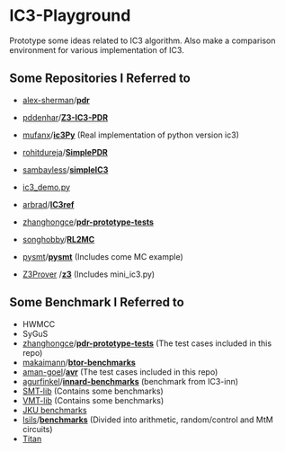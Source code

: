 # IC3-Playground
Prototype some ideas related to  IC3 algorithm. Also make a comparison environment for various implementation of IC3.

## Some Repositories I Referred to

- [alex-sherman](https://github.com/alex-sherman)/**[pdr](https://github.com/alex-sherman/pdr)**

- [pddenhar](https://github.com/pddenhar)/**[Z3-IC3-PDR](https://github.com/pddenhar/Z3-IC3-PDR)**

- [mufanx](https://github.com/mufanx)/**[ic3Py](https://github.com/mufanx/ic3Py)** (Real implementation of python version ic3)

- [rohitdureja](https://github.com/rohitdureja)/**[SimplePDR](https://github.com/rohitdureja/SimplePDR)**

- [sambayless](https://github.com/sambayless)/**[simpleIC3](https://github.com/sambayless/simpleIC3)**

- [ic3_demo.py](https://www.zhihu.com/question/59299573/answer/163801149)

- [arbrad](https://github.com/arbrad)/**[IC3ref](https://github.com/arbrad/IC3ref)**

- [zhanghongce](https://github.com/zhanghongce)/**[pdr-prototype-tests](https://github.com/zhanghongce/pdr-prototype-tests)**

- [songhobby](https://github.com/songhobby)/**[RL2MC](https://github.com/songhobby/RL2MC)**


- [pysmt](https://github.com/pysmt)/**[pysmt](https://github.com/pysmt/pysmt)** (Includes come MC example)     

- [Z3Prover](https://github.com/Z3Prover) /**[z3](https://github.com/Z3Prover/z3)** (Includes mini_ic3.py)


## Some Benchmark I Referred to

* HWMCC
* SyGuS
* [zhanghongce](https://github.com/zhanghongce)/**[pdr-prototype-tests](https://github.com/zhanghongce/pdr-prototype-tests)** (The test cases included in this repo)
* [makaimann](https://github.com/makaimann)/**[btor-benchmarks](https://github.com/makaimann/btor-benchmarks)**
* [aman-goel](https://github.com/aman-goel)/**[avr](https://github.com/aman-goel/avr)** (The test cases included in this repo)
* [agurfinkel](https://github.com/agurfinkel)/**[innard-benchmarks](https://github.com/agurfinkel/innard-benchmarks)** (benchmark from IC3-inn)
* [SMT-lib](https://smtlib.cs.uiowa.edu/index.shtml) (Contains some benchmarks)
* [VMT-lib](https://vmt-lib.fbk.eu/) (Contains some benchmarks)
* [JKU benchmarks](http://fmv.jku.at/software/index.html#benchmarks)
* [lsils](https://github.com/lsils)/**[benchmarks](https://github.com/lsils/benchmarks)**  (Divided into arithmetic, random/control and MtM circuits)
* [Titan](https://www.eecg.utoronto.ca/~kmurray/titan.html)

